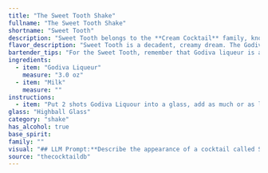 ```yaml
---
title: "The Sweet Tooth Shake"
fullname: "The Sweet Tooth Shake"
shortname: "Sweet Tooth"
description: "Sweet Tooth belongs to the **Cream Cocktail** family, known for their velvety texture and rich flavors. This drink likely originated in the early 20th century, drawing inspiration from the popularity of chocolate liqueurs and milk-based cocktails like the White Russian. "
flavor_description: "Sweet Tooth is a decadent, creamy dream. The Godiva Liqueur brings a rich, velvety chocolate flavor, enhanced by the sweetness of the milk. The combination is smooth and luxurious, reminiscent of a decadent chocolate milkshake. The finish is long and lingering, leaving a subtle hint of cocoa on the palate.  "
bartender_tips: "For the Sweet Tooth, remember that Godiva liqueur is already rich and decadent, so don't overpower it with too much milk. Use a good quality whole milk for creaminess.  Chill both the liqueur and milk before mixing. Shake vigorously with ice to ensure proper dilution and a smooth, frothy texture.  Serve in a chilled coupe or martini glass, garnished with a chocolate shavings or a chocolate-dipped strawberry. "
ingredients:
  - item: "Godiva Liqueur"
    measure: "3.0 oz"
  - item: "Milk"
    measure: ""
instructions:
  - item: "Put 2 shots Godiva Liquour into a glass, add as much or as little milk as you would like."
glass: "Highball Glass"
category: "shake"
has_alcohol: true
base_spirit:
family: ""
visual: "## LLM Prompt:**Describe the appearance of a cocktail called Sweet Tooth made with Godiva Liqueur and milk. Focus on the following aspects:*** **Color:** Is it a vibrant hue or a more subtle shade? Does it have a milky white appearance or is there a hint of color from the Godiva liqueur?* **Texture:**  Is it creamy and smooth? Are there any visible layers? Is it frothy or does it have a silky texture?* **Garnish:**  Imagine a simple garnish that would complement the taste and appearance of the cocktail. How does the garnish add to the overall visual appeal? **Example:**The Sweet Tooth is a creamy, milky white cocktail with a subtle golden hue from the Godiva liqueur. Its texture is smooth and velvety, almost like a thick milkshake. A single, delicate chocolate shavings garnish adds a touch of elegance and visual interest. "
source: "thecocktaildb"
---
```


